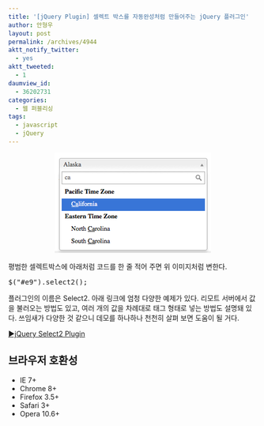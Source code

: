 ```yaml
---
title: '[jQuery Plugin] 셀렉트 박스를 자동완성처럼 만들어주는 jQuery 플러그인'
author: 안형우
layout: post
permalink: /archives/4944
aktt_notify_twitter:
  - yes
aktt_tweeted:
  - 1
daumview_id:
  - 36202731
categories:
  - 웹 퍼블리싱
tags:
  - javascript
  - jQuery
---
```

<p style="text-align: center;">
  <img class="aligncenter" src="/uploads/legacy/jquery-select2.png" alt="" width="316" height="203" />
</p>

평범한 셀렉트박스에 아래처럼 코드를 한 줄 적어 주면 위 이미지처럼 변한다.

<pre class="brush: javascript; gutter: true; first-line: 1">$("#e9").select2();</pre>

플러그인의 이름은 Select2. 아래 링크에 엄청 다양한 예제가 있다. 리모트 서버에서 값을 불러오는 방법도 있고, 여러 개의 값을 차례대로 태그 형태로 넣는 방법도 설명돼 있다. 쓰임새가 다양한 것 같으니 데모를 하나하나 천천히 살펴 보면 도움이 될 거다.

[►jQuery Select2 Plugin][1]<section> 

## 브라우저 호환성

*   IE 7+
*   Chrome 8+
*   Firefox 3.5+
*   Safari 3+
*   Opera 10.6+</section>

 [1]: http://ivaynberg.github.com/select2/